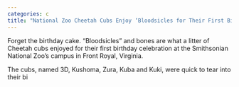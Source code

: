 ```yaml
---
categories: c
title: "National Zoo Cheetah Cubs Enjoy ‘Bloodsicles for Their First Birthday"
---
```


Forget the birthday cake. &#8220;Bloodsicles&#8221; and bones are what a litter of Cheetah cubs enjoyed for their first birthday celebration at the Smithsonian National Zoo&#8217;s campus in Front Royal, Virginia.



The cubs, named 3D, Kushoma, Zura, Kuba and Kuki, were quick to tear into their bi